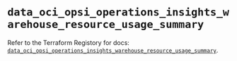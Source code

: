 # `data_oci_opsi_operations_insights_warehouse_resource_usage_summary`

Refer to the Terraform Registory for docs: [`data_oci_opsi_operations_insights_warehouse_resource_usage_summary`](https://registry.terraform.io/providers/oracle/oci/6.18.0/docs/data-sources/opsi_operations_insights_warehouse_resource_usage_summary).
